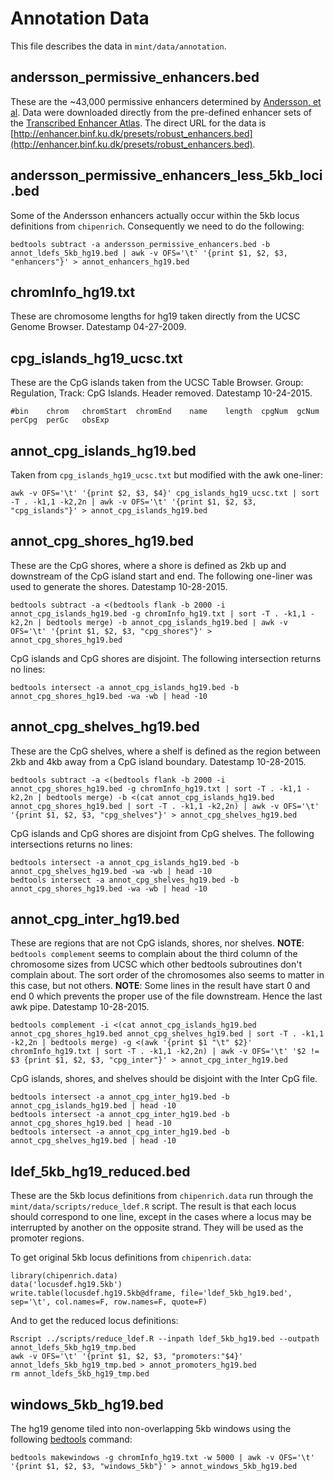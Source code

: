# Annotation Data
This file describes the data in `mint/data/annotation`.

## andersson_permissive_enhancers.bed
These are the ~43,000 permissive enhancers determined by [Andersson, et al](http://www.nature.com/nature/journal/v507/n7493/abs/nature12787.html). Data were downloaded directly from the pre-defined enhancer sets of the [Transcribed Enhancer Atlas](http://enhancer.binf.ku.dk/presets/). The direct URL for the data is [http://enhancer.binf.ku.dk/presets/robust_enhancers.bed](http://enhancer.binf.ku.dk/presets/robust_enhancers.bed).

## andersson_permissive_enhancers_less_5kb_loci.bed
Some of the Andersson enhancers actually occur within the 5kb locus definitions from `chipenrich`. Consequently we need to do the following:

```{bash}
bedtools subtract -a andersson_permissive_enhancers.bed -b annot_ldefs_5kb_hg19.bed | awk -v OFS='\t' '{print $1, $2, $3, "enhancers"}' > annot_enhancers_hg19.bed
```

## chromInfo_hg19.txt
These are chromosome lengths for hg19 taken directly from the UCSC Genome Browser. Datestamp 04-27-2009.

## cpg_islands_hg19_ucsc.txt
These are the CpG islands taken from the UCSC Table Browser. Group: Regulation, Track: CpG Islands. Header removed. Datestamp 10-24-2015.

```
#bin	chrom	chromStart	chromEnd	name	length	cpgNum	gcNum	perCpg	perGc	obsExp
```

## annot_cpg_islands_hg19.bed
Taken from `cpg_islands_hg19_ucsc.txt` but modified with the awk one-liner:

```{bash}
awk -v OFS='\t' '{print $2, $3, $4}' cpg_islands_hg19_ucsc.txt | sort -T . -k1,1 -k2,2n | awk -v OFS='\t' '{print $1, $2, $3, "cpg_islands"}' > annot_cpg_islands_hg19.bed
```

## annot_cpg_shores_hg19.bed
These are the CpG shores, where a shore is defined as 2kb up and downstream of the CpG island start and end. The following one-liner was used to generate the shores. Datestamp 10-28-2015.

```{bash}
bedtools subtract -a <(bedtools flank -b 2000 -i annot_cpg_islands_hg19.bed -g chromInfo_hg19.txt | sort -T . -k1,1 -k2,2n | bedtools merge) -b annot_cpg_islands_hg19.bed | awk -v OFS='\t' '{print $1, $2, $3, "cpg_shores"}' > annot_cpg_shores_hg19.bed
```

CpG islands and CpG shores are disjoint. The following intersection returns no lines:

```{bash}
bedtools intersect -a annot_cpg_islands_hg19.bed -b annot_cpg_shores_hg19.bed -wa -wb | head -10
```

## annot_cpg_shelves_hg19.bed
These are the CpG shelves, where a shelf is defined as the region between 2kb and 4kb away from a CpG island boundary. Datestamp 10-28-2015.

```{bash}
bedtools subtract -a <(bedtools flank -b 2000 -i annot_cpg_shores_hg19.bed -g chromInfo_hg19.txt | sort -T . -k1,1 -k2,2n | bedtools merge) -b <(cat annot_cpg_islands_hg19.bed annot_cpg_shores_hg19.bed | sort -T . -k1,1 -k2,2n) | awk -v OFS='\t' '{print $1, $2, $3, "cpg_shelves"}' > annot_cpg_shelves_hg19.bed
```

CpG islands and CpG shores are disjoint from CpG shelves. The following intersections returns no lines:

```{bash}
bedtools intersect -a annot_cpg_islands_hg19.bed -b annot_cpg_shelves_hg19.bed -wa -wb | head -10
bedtools intersect -a annot_cpg_shelves_hg19.bed -b annot_cpg_shores_hg19.bed -wa -wb | head -10
```

## annot_cpg_inter_hg19.bed

These are regions that are not CpG islands, shores, nor shelves. **NOTE**: `bedtools complement` seems to complain about the third column of the chromosome sizes from UCSC which other bedtools subroutines don't complain about. The sort order of the chromosomes also seems to matter in this case, but not others. **NOTE**: Some lines in the result have start 0 and end 0 which prevents the proper use of the file downstream. Hence the last awk pipe. Datestamp 10-28-2015.

```{bash}
bedtools complement -i <(cat annot_cpg_islands_hg19.bed annot_cpg_shores_hg19.bed annot_cpg_shelves_hg19.bed | sort -T . -k1,1 -k2,2n | bedtools merge) -g <(awk '{print $1 "\t" $2}' chromInfo_hg19.txt | sort -T . -k1,1 -k2,2n) | awk -v OFS='\t' '$2 != $3 {print $1, $2, $3, "cpg_inter"}' > annot_cpg_inter_hg19.bed
```

CpG islands, shores, and shelves should be disjoint with the Inter CpG file.

```{bash}
bedtools intersect -a annot_cpg_inter_hg19.bed -b annot_cpg_islands_hg19.bed | head -10
bedtools intersect -a annot_cpg_inter_hg19.bed -b annot_cpg_shores_hg19.bed | head -10
bedtools intersect -a annot_cpg_inter_hg19.bed -b annot_cpg_shelves_hg19.bed | head -10
```

## ldef_5kb_hg19_reduced.bed
These are the 5kb locus definitions from `chipenrich.data` run through the `mint/data/scripts/reduce_ldef.R` script. The result is that each locus should correspond to one line, except in the cases where a locus may be interrupted by another on the opposite strand. They will be used as the promoter regions.

To get original 5kb locus definitions from `chipenrich.data`:
```{r}
library(chipenrich.data)
data('locusdef.hg19.5kb')
write.table(locusdef.hg19.5kb@dframe, file='ldef_5kb_hg19.bed', sep='\t', col.names=F, row.names=F, quote=F)
```
And to get the reduced locus definitions:
```{bash}
Rscript ../scripts/reduce_ldef.R --inpath ldef_5kb_hg19.bed --outpath annot_ldefs_5kb_hg19_tmp.bed
awk -v OFS='\t' '{print $1, $2, $3, "promoters:"$4}' annot_ldefs_5kb_hg19_tmp.bed > annot_promoters_hg19.bed
rm annot_ldefs_5kb_hg19_tmp.bed
```

## windows_5kb_hg19.bed
The hg19 genome tiled into non-overlapping 5kb windows using the following [bedtools](http://bedtools.readthedocs.org) command:
```{bash}
bedtools makewindows -g chromInfo_hg19.txt -w 5000 | awk -v OFS='\t' '{print $1, $2, $3, "windows_5kb"}' > annot_windows_5kb_hg19.bed
```
